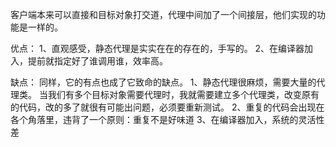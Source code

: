 客户端本来可以直接和目标对象打交道，代理中间加了一个间接层，他们实现的功能是一样的。

优点：
1、直观感受，静态代理是实实在在的存在的，手写的。
2、在编译器加入，提前就指定好了谁调用谁，效率高。

缺点：
同样，它的有点也成了它致命的缺点。
1、静态代理很麻烦，需要大量的代理类。
	当我们有多个目标对象需要代理时，我就需要建立多个代理类，改变原有的代码，改的多了就很有可能出问题，必须要重新测试。
2、重复的代码会出现在各个角落里，违背了一个原则：重复不是好味道
3、在编译器加入，系统的灵活性差